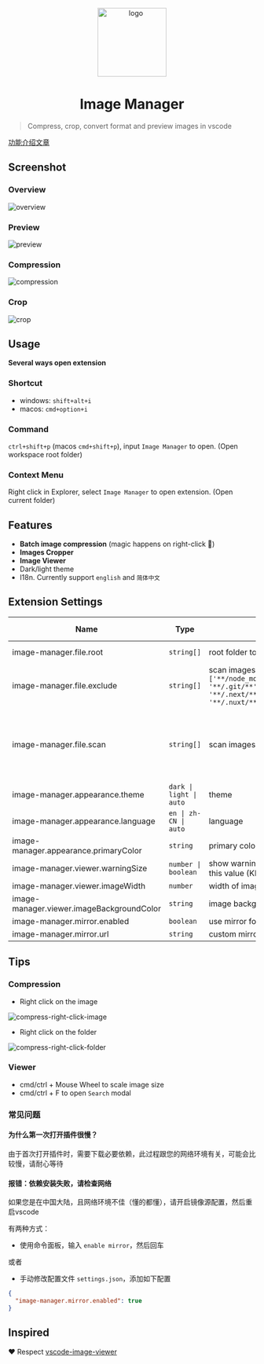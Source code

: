 <p align='center'>
  <a href='https://github.com/hemengke1997/vscode-image-manager' target="_blank" rel='noopener noreferrer'>
    <img width='140' src='./assets/logo.png' alt='logo' />
  </a>
</p>

<h1 align='center'>Image Manager</h1>

> Compress, crop, convert format and preview images in vscode

[功能介绍文章](https://juejin.cn/post/7348004403016794147)

## Screenshot

### Overview

![overview](./screenshots/overview.png)

### Preview
![preview](./screenshots/preview.png)

### Compression
![compression](./screenshots/compression.png)

### Crop
![crop](./screenshots/crop.png)

## Usage

**Several ways open extension**

### Shortcut

- windows: `shift+alt+i`
- macos: `cmd+option+i`


### Command

`ctrl+shift+p` (macos `cmd+shift+p`), input `Image Manager` to open. (Open workspace root folder)

### Context Menu

Right click in Explorer, select `Image Manager` to open extension. (Open current folder)


## Features

- **Batch image compression** (magic happens on right-click 🤩)
- **Images Cropper**
- **Image Viewer**
- Dark/light theme
- I18n. Currently support `english` and `简体中文`


## Extension Settings

| Name                                      | Type                    | Description                                                                                                                                                     | Default value                                                        |
| ----------------------------------------- | ----------------------- | --------------------------------------------------------------------------------------------------------------------------------------------------------------- | -------------------------------------------------------------------- |
| image-manager.file.root                   | `string[]`              | root folder to scan images                                                                                                                                      | current workspace                                                    |
| image-manager.file.exclude                | `string[]`              | scan images not in exclude, built-in exclue: `['**/node_modules/**', '**/.git/**''**/dist/**','**/coverage/**', '**/.next/**',  '**/.nuxt/**','**/.vercel/**']` | []                                                                   |
| image-manager.file.scan                   | `string[]`              | scan images with imageType                                                                                                                                      | `['svg', 'png', 'jpeg', 'ico', 'gif', 'webp', 'bmp', 'tif', 'apng']` |
| image-manager.appearance.theme            | `dark \| light \| auto` | theme                                                                                                                                                           | `auto`                                                               |
| image-manager.appearance.language         | `en \| zh-CN \| auto`   | language                                                                                                                                                        | `auto`                                                               |
| image-manager.appearance.primaryColor     | `string`                | primary color                                                                                                                                                   | undefined                                                            |
| image-manager.viewer.warningSize          | `number \| boolean`     | show warning dot if image size is larger than this value (KB)                                                                                                   | 1024                                                                 |
| image-manager.viewer.imageWidth           | `number`                | width of image (px)                                                                                                                                             | 100                                                                  |
| image-manager.viewer.imageBackgroundColor | `string`                | image background color                                                                                                                                          | `#1a1a1a`                                                            |
| image-manager.mirror.enabled              | `boolean`               | use mirror for downloading dependencies                                                                                                                         | false                                                                |
| image-manager.mirror.url                  | `string`                | custom mirror url                                                                                                                                               | undefined                                                            |




## Tips

### Compression

- Right click on the image

![compress-right-click-image](./screenshots/compress-1.png)

- Right click on the folder

![compress-right-click-folder](./screenshots/compress-2.png)


### Viewer

- cmd/ctrl + Mouse Wheel to scale image size
- cmd/ctrl + F to open `Search` modal

### 常见问题

#### 为什么第一次打开插件很慢？

由于首次打开插件时，需要下载必要依赖，此过程跟您的网络环境有关，可能会比较慢，请耐心等待

#### 报错：依赖安装失败，请检查网络

如果您是在中国大陆，且网络环境不佳（懂的都懂），请开启镜像源配置，然后重启vscode

有两种方式：

- 使用命令面板，输入 `enable mirror`，然后回车

或者

- 手动修改配置文件 `settings.json`，添加如下配置

```json
{
  "image-manager.mirror.enabled": true
}
```

## Inspired

❤️ Respect [vscode-image-viewer](https://github.com/ZhangJian1713/vscode-image-viewer)
